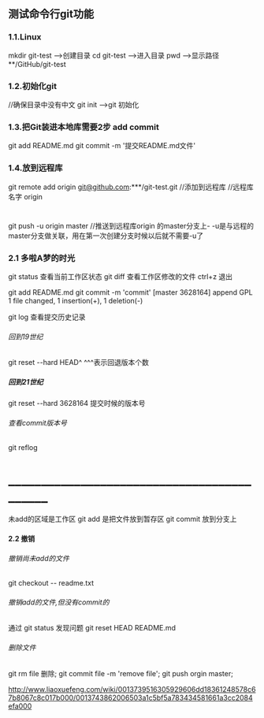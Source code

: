 ## 测试命令行git功能

### 1.1.Linux
mkdir git-test -->创建目录
cd git-test    -->进入目录
pwd            -->显示路径
**/GitHub/git-test

### 1.2.初始化git
//确保目录中没有中文
git init -->git 初始化

### 1.3.把Git装进本地库需要2步 add commit
git add README.md
git commit -m '提交README.md文件'

### 1.4.放到远程库
git remote add origin git@github.com:***/git-test.git //添加到远程库
//远程库 名字 origin
#
git push -u origin master //推送到远程库origin 的master分支上- -u是与远程的master分支做关联，用在第一次创建分支时候以后就不需要-u了

### 2.1 多啦A梦的时光
git status  查看当前工作区状态
git diff    查看工作区修改的文件 ctrl+z 退出

git add README.md
git commit -m 'commit'
[master 3628164] append GPL
 1 file changed, 1 insertion(+), 1 deletion(-)

git log 查看提交历史记录

######  回到19世纪
 git reset --hard HEAD^ ^^^表示回退版本个数
#####   回到21世纪
 git reset --hard 3628164 提交时候的版本号
###### 查看commit版本号
git reflog

# ___________________________________________
未add的区域是工作区
git add 是把文件放到暂存区
git commit 放到分支上

#### 2.2 撤销
###### 撤销尚未add的文件
git checkout -- readme.txt
###### 撤销add的文件,但没有commit的
通过 git status 发现问题
git reset HEAD README.md

###### 删除文件
git rm file 删除;
git commit file -m 'remove file';
git push orgin master;


http://www.liaoxuefeng.com/wiki/0013739516305929606dd18361248578c67b8067c8c017b000/0013743862006503a1c5bf5a783434581661a3cc2084efa000
